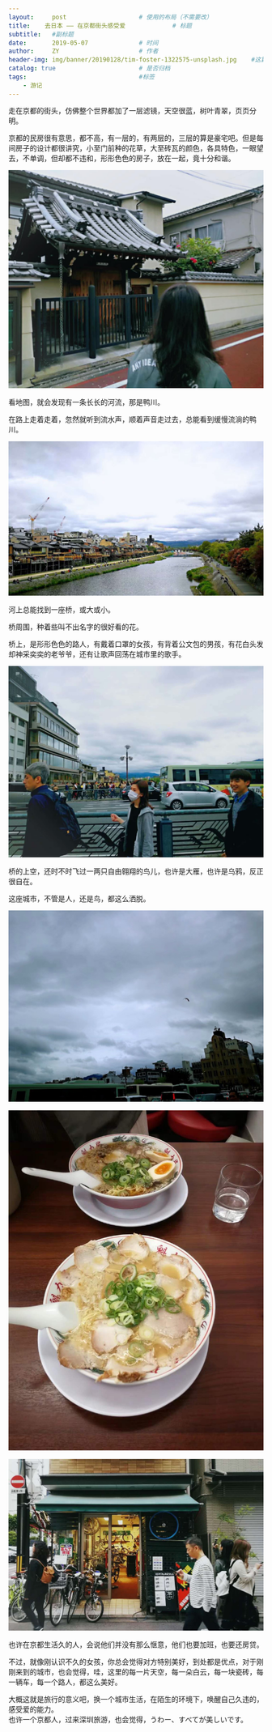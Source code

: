 ```yaml
---
layout:     post                    # 使用的布局（不需要改）
title:    去日本 —— 在京都街头感受爱             # 标题 
subtitle:   #副标题
date:       2019-05-07              # 时间
author:     ZY                      # 作者
header-img: img/banner/20190128/tim-foster-1322575-unsplash.jpg    #这篇文章标题背景图片
catalog: true                       # 是否归档
tags:                               #标签
    - 游记
---
```


走在京都的街头，仿佛整个世界都加了一层滤镜，天空很蓝，树叶青翠，页页分明。  

京都的民房很有意思，都不高，有一层的，有两层的，三层的算是豪宅吧。但是每间房子的设计都很讲究，小至门前种的花草，大至砖瓦的颜色，各具特色，一眼望去，不单调，但却都不违和，形形色色的房子，放在一起，竟十分和谐。  

![京都的民房](/img/post/2019-05-07-Japan-1/WechatIMG61.jpeg)  

看地图，就会发现有一条长长的河流，那是鸭川。  

在路上走着走着，忽然就听到流水声，顺着声音走过去，总能看到缓慢流淌的鸭川。  

![鸭川](/img/post/2019-05-07-Japan-1/WechatIMG66.jpeg)  

河上总能找到一座桥，或大或小。  

桥周围，种着些叫不出名字的很好看的花。  

桥上，是形形色色的路人，有戴着口罩的女孩，有背着公文包的男孩，有花白头发却神采奕奕的老爷爷，还有让歌声回荡在城市里的歌手。  

![桥上的行人](/img/post/2019-05-07-Japan-1/WechatIMG65.jpeg)  

桥的上空，还时不时飞过一两只自由翱翔的鸟儿，也许是大雁，也许是乌鸦，反正很自在。  

这座城市，不管是人，还是鸟，都这么洒脱。  

![鸭川上的鸟儿](/img/post/2019-05-07-Japan-1/WechatIMG67.jpeg)  

![拉面，汤很浓](/img/post/2019-05-07-Japan-1/WechatIMG64.jpeg) 

![单车店，京都很小，一辆单车足矣](/img/post/2019-05-07-Japan-1/WechatIMG60.jpeg)   

也许在京都生活久的人，会说他们并没有那么惬意，他们也要加班，也要还房贷。  

不过，就像刚认识不久的女孩，你总会觉得对方特别美好，到处都是优点，对于刚刚来到的城市，也会觉得，哇，这里的每一片天空，每一朵白云，每一块瓷砖，每一辆车，每一个路人，都这么美好。  

大概这就是旅行的意义吧，换一个城市生活，在陌生的环境下，唤醒自己久违的，感受爱的能力。  
也许一个京都人，过来深圳旅游，也会觉得，うわー、すべてが美しいです。  




















